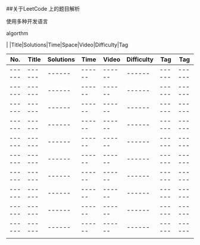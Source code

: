 ##关于LeetCode 上的题目解析 

使用多种开发语言  


algorthm

|  |Title|Solutions|Time|Space|Video|Difficulty|Tag  

| No.| Title | Solutions | Time |  Video |  Difficulty |  Tag |  Tag | 
| ------ | ------ | ------ | ------ | ------ | ------ | ------ | ------ |
| ------ | ------ | ------ | ------ | ------ | ------ | ------ | ------ |
| ------ | ------ | ------ | ------ | ------ | ------ | ------ | ------ |
| ------ | ------ | ------ | ------ | ------ | ------ | ------ | ------ |
| ------ | ------ | ------ | ------ | ------ | ------ | ------ | ------ |
| ------ | ------ | ------ | ------ | ------ | ------ | ------ | ------ |
| ------ | ------ | ------ | ------ | ------ | ------ | ------ | ------ |
| ------ | ------ | ------ | ------ | ------ | ------ | ------ | ------ |
| ------ | ------ | ------ | ------ | ------ | ------ | ------ | ------ |
| ------ | ------ | ------ | ------ | ------ | ------ | ------ | ------ |
| ------ | ------ | ------ | ------ | ------ | ------ | ------ | ------ |
|        |        |        |        |        |        |        |        |